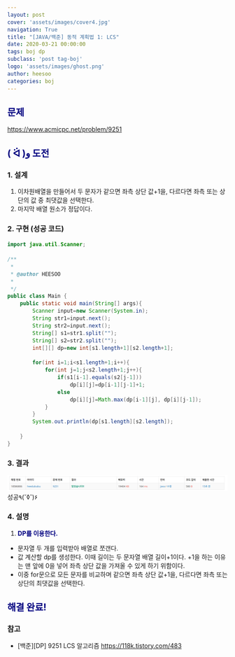 ```yaml
---
layout: post
cover: 'assets/images/cover4.jpg'
navigation: True
title: "[JAVA/백준] 동적 계획법 1: LCS"
date: 2020-03-21 00:00:00
tags: boj dp
subclass: 'post tag-boj'
logo: 'assets/images/ghost.png'
author: heesoo
categories: boj
---
```

## <span style="color:navy">문제</span>
<https://www.acmicpc.net/problem/9251>

## <span style="color:navy">( ᐛ )و 도전</span>

### 1. 설계
1. 이차원배열을 만들어서 두 문자가 같으면 좌측 상단 값+1을, 다르다면 좌측 또는 상단의 값 중 최댓값을 선택한다.
2. 마지막 배열 원소가 정답이다.

### 2. 구현 (성공 코드)
```java
import java.util.Scanner;

/**
 * 
 * @author HEESOO
 *
 */
public class Main {
	public static void main(String[] args){
		Scanner input=new Scanner(System.in);
		String str1=input.next();
		String str2=input.next();
		String[] s1=str1.split("");
		String[] s2=str2.split("");
		int[][] dp=new int[s1.length+1][s2.length+1];
		
		for(int i=1;i<s1.length+1;i++){
			for(int j=1;j<s2.length+1;j++){
				if(s1[i-1].equals(s2[j-1]))
					dp[i][j]=dp[i-1][j-1]+1;
				else
					dp[i][j]=Math.max(dp[i-1][j], dp[i][j-1]);
			}
		}
		System.out.println(dp[s1.length][s2.length]);
		
	}
}
 ```

### 3. 결과
![실행결과](./assets/images/200321_4.PNG)
성공٩(˘◊˘)۶  

### 4. 설명
1. **<span style="color:navy">DP를 이용한다.</span>**
- 문자열 두 개를 입력받아 배열로 쪼갠다.
- 값 계산할 dp를 생성한다. 이때 길이는 두 문자열 배열 길이+1이다. +1을 하는 이유는 맨 앞에 0을 넣어 좌측 상단 값을 가져올 수 있게 하기 위함이다.
- 이중 for문으로 모든 문자를 비교하며 같으면 좌측 상단 값+1을, 다르다면 좌측 또는 상단의 최댓값을 선택한다.

## <span style="color:navy">해결 완료!</span>

### 참고
- [백준][DP] 9251 LCS 알고리즘 <https://118k.tistory.com/483>
